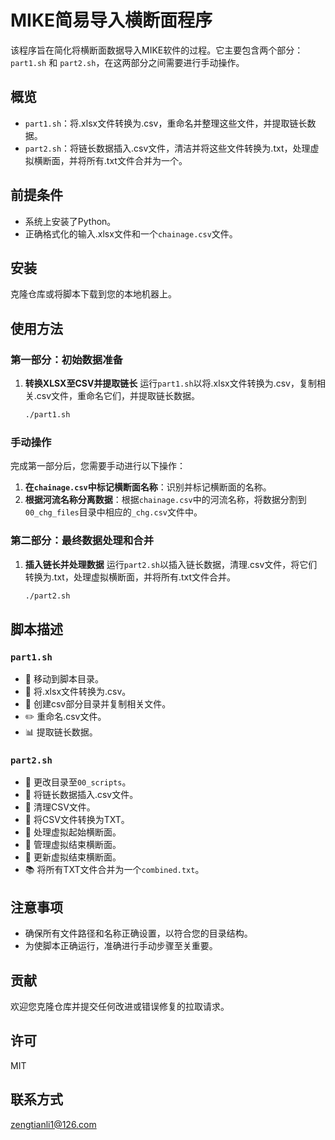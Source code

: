 # MIKE简易导入横断面程序

该程序旨在简化将横断面数据导入MIKE软件的过程。它主要包含两个部分：`part1.sh` 和 `part2.sh`，在这两部分之间需要进行手动操作。

## 概览

- `part1.sh`：将.xlsx文件转换为.csv，重命名并整理这些文件，并提取链长数据。
- `part2.sh`：将链长数据插入.csv文件，清洁并将这些文件转换为.txt，处理虚拟横断面，并将所有.txt文件合并为一个。

## 前提条件

- 系统上安装了Python。
- 正确格式化的输入.xlsx文件和一个`chainage.csv`文件。

## 安装

克隆仓库或将脚本下载到您的本地机器上。

## 使用方法

### 第一部分：初始数据准备

1. **转换XLSX至CSV并提取链长**
   运行`part1.sh`以将.xlsx文件转换为.csv，复制相关.csv文件，重命名它们，并提取链长数据。

   ```bash
   ./part1.sh
   ```

### 手动操作

完成第一部分后，您需要手动进行以下操作：

1. **在`chainage.csv`中标记横断面名称**：识别并标记横断面的名称。
2. **根据河流名称分离数据**：根据`chainage.csv`中的河流名称，将数据分割到`00_chg_files`目录中相应的`_chg.csv`文件中。

### 第二部分：最终数据处理和合并

1. **插入链长并处理数据**
   运行`part2.sh`以插入链长数据，清理.csv文件，将它们转换为.txt，处理虚拟横断面，并将所有.txt文件合并。

   ```bash
   ./part2.sh
   ```

## 脚本描述

### `part1.sh`

- 📂 移动到脚本目录。
- 🔄 将.xlsx文件转换为.csv。
- 📁 创建csv部分目录并复制相关文件。
- ✏️ 重命名.csv文件。
- 📊 提取链长数据。

### `part2.sh`

- 📂 更改目录至`00_scripts`。
- 🔗 将链长数据插入.csv文件。
- 🧹 清理CSV文件。
- 🔄 将CSV文件转换为TXT。
- 🚀 处理虚拟起始横断面。
- 🏁 管理虚拟结束横断面。
- 🔄 更新虚拟结束横断面。
- 📚 将所有TXT文件合并为一个`combined.txt`。

## 注意事项

- 确保所有文件路径和名称正确设置，以符合您的目录结构。
- 为使脚本正确运行，准确进行手动步骤至关重要。

## 贡献

欢迎您克隆仓库并提交任何改进或错误修复的拉取请求。

## 许可

MIT

## 联系方式

zengtianli1@126.com
